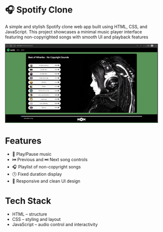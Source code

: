 # 🎧 Spotify Clone


A simple and stylish Spotify clone web app built using HTML, CSS, and JavaScript. This project showcases a minimal music player interface featuring non-copyrighted songs with smooth UI and playback features

![image alt](https://github.com/Chittirajulaniharika/Spotify-Clone/blob/36426731059d99c0a49c3b5ea695c8aaa1858e31/Screenshot%202025-06-28%20145518.png)


# Features
- 🎵 Play/Pause music
- ⏮️ Previous and ⏭️ Next song controls
- 🎧 Playlist of non-copyright songs
- 🕒 Fixed duration display
- 📱 Responsive and clean UI design

# Tech Stack
- HTML – structure
- CSS – styling and layout
- JavaScript – audio control and interactivity
